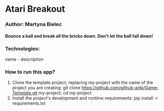 # Atari Breakout
### Author: Martyna Bielec
#### Bounce a ball and break all the bricks down. Don't let the ball fall down!
### Technologies:
name - description

### How to run this app?
1. Clone the template project, replacing my-project with the name of the project you are creating: git clone https://github.com/github-anki/Game-Template.git my-project; cd my-project
2. Install the project's development and runtime requirements: pip install -r requirements.txt
